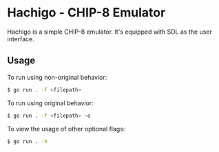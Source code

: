 # Hachigo - CHIP-8 Emulator

Hachigo is a simple CHIP-8 emulator. It's equipped with SDL as the user interface.

## Usage

To run using non-original behavior:
```bash
$ go run . -f <filepath>
```

To run using original behavior:
```bash
$ go run . -f <filepath> -o
```

To view the usage of other optional flags:
```bash
$ go run . -h
```
